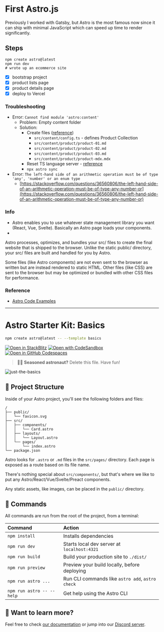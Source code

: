 # First Astro.js
Previously I worked with Gatsby, but Astro is the most famous now since it can ship with minimal JavaScript which can speed up time to render significantly.

## Steps
```
npm create astro@latest
npm run dev
# wrote up an ecommerce site
```
- [X] bootstrap project
- [X] product lists page
- [X] product details page
- [X] deploy to Vercel

### Troubleshooting
- Error: `Cannot find module 'astro:content'`
  - Problem: Empty content folder
  - Solution:
    - Create files ([reference](https://docs.astro.build/en/guides/content-collections/#getcollection))
      - `src/content/config.ts` - defines Product Collection
      - `src/content/product/product-01.md`
      - `src/content/product/product-02.md`
      - `src/content/product/product-03.md`
      - `src/content/product/product-mdx.mdx`
    - Reset TS language server - [reference](https://stackoverflow.com/questions/64454845/where-is-vscodes-restart-ts-server)
    - `npx astro sync`
- Error: `The left-hand side of an arithmetic operation must be of type 'any', 'number' or an enum type`
  - [https://stackoverflow.com/questions/36560806/the-left-hand-side-of-an-arithmetic-operation-must-be-of-type-any-number-or](https://stackoverflow.com/questions/36560806/the-left-hand-side-of-an-arithmetic-operation-must-be-of-type-any-number-or)

### Info
- Astro enables you to use whatever state management library you want (React, Vue, Svelte). Basically an Astro page loads your components.
- 
Astro processes, optimizes, and bundles your src/ files to create the final website that is shipped to the browser. Unlike the static public/ directory, your src/ files are built and handled for you by Astro.

Some files (like Astro components) are not even sent to the browser as written but are instead rendered to static HTML. Other files (like CSS) are sent to the browser but may be optimized or bundled with other CSS files for performance.
### Reference
- [Astro Code Examples](https://github.com/withastro/astro/tree/main/examples)

---
# Astro Starter Kit: Basics

```sh
npm create astro@latest -- --template basics
```

[![Open in StackBlitz](https://developer.stackblitz.com/img/open_in_stackblitz.svg)](https://stackblitz.com/github/withastro/astro/tree/latest/examples/basics)
[![Open with CodeSandbox](https://assets.codesandbox.io/github/button-edit-lime.svg)](https://codesandbox.io/p/sandbox/github/withastro/astro/tree/latest/examples/basics)
[![Open in GitHub Codespaces](https://github.com/codespaces/badge.svg)](https://codespaces.new/withastro/astro?devcontainer_path=.devcontainer/basics/devcontainer.json)

> 🧑‍🚀 **Seasoned astronaut?** Delete this file. Have fun!

![just-the-basics](https://github.com/withastro/astro/assets/2244813/a0a5533c-a856-4198-8470-2d67b1d7c554)

## 🚀 Project Structure

Inside of your Astro project, you'll see the following folders and files:

```text
/
├── public/
│   └── favicon.svg
├── src/
│   ├── components/
│   │   └── Card.astro
│   ├── layouts/
│   │   └── Layout.astro
│   └── pages/
│       └── index.astro
└── package.json
```

Astro looks for `.astro` or `.md` files in the `src/pages/` directory. Each page is exposed as a route based on its file name.

There's nothing special about `src/components/`, but that's where we like to put any Astro/React/Vue/Svelte/Preact components.

Any static assets, like images, can be placed in the `public/` directory.

## 🧞 Commands

All commands are run from the root of the project, from a terminal:

| Command                   | Action                                           |
| :------------------------ | :----------------------------------------------- |
| `npm install`             | Installs dependencies                            |
| `npm run dev`             | Starts local dev server at `localhost:4321`      |
| `npm run build`           | Build your production site to `./dist/`          |
| `npm run preview`         | Preview your build locally, before deploying     |
| `npm run astro ...`       | Run CLI commands like `astro add`, `astro check` |
| `npm run astro -- --help` | Get help using the Astro CLI                     |

## 👀 Want to learn more?

Feel free to check [our documentation](https://docs.astro.build) or jump into our [Discord server](https://astro.build/chat).
